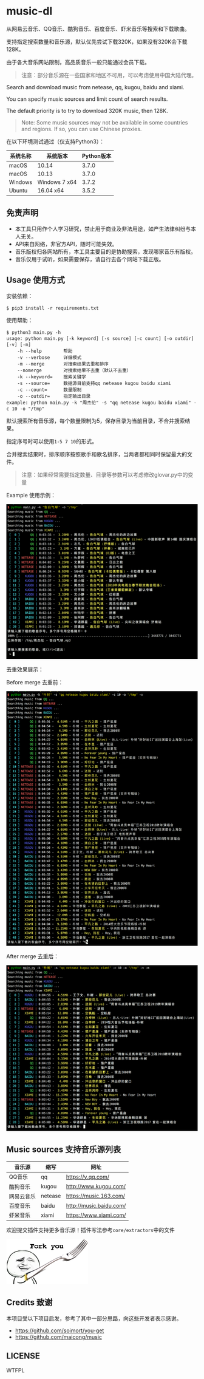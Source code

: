 # music-dl
从网易云音乐、QQ音乐、酷狗音乐、百度音乐、虾米音乐等搜索和下载歌曲。

支持指定搜索数量和音乐源，默认优先尝试下载320K，如果没有320K会下载128K。

由于各大音乐网站限制，高品质音乐一般只能通过会员下载。

> 注意：部分音乐源在一些国家和地区不可用，可以考虑使用中国大陆代理。
>

Search and download music from netease, qq, kugou, baidu and xiami.

You can specify music sources and limit count of search results. 

The default priority is to try to download 320K music, then 128K.

> Note: Some music sources may not be available in some countries and regions. If so, you can use Chinese proxies.

在以下环境测试通过（仅支持Python3）：

| 系统名称 | 系统版本      | Python版本 |
| -------- | ------------- | ---------- |
| macOS    | 10.14         | 3.7.0      |
| macOS    | 10.13         | 3.7.0      |
| Windows  | Windows 7 x64 | 3.7.2      |
| Ubuntu   | 16.04 x64     | 3.5.2      |

## 免责声明

- 本工具只用作个人学习研究，禁止用于商业及非法用途，如产生法律纠纷与本人无关。
- API来自网络，非官方API，随时可能失效。
- 音乐版权归各网站所有，本工具主要目的是协助搜索，发现哪家音乐有版权。
- 音乐仅用于试听，如果需要保存，请自行去各个网站下载正版。

## Usage 使用方式

安装依赖：

```
$ pip3 install -r requirements.txt
```

使用帮助：

```
$ python3 main.py -h
usage: python main.py [-k keyword] [-s source] [-c count] [-o outdir] [-v] [-m]
	-h --help        帮助
	-v --verbose     详细模式
	-m --merge       对搜索结果去重和排序
	--nomerge        对搜索结果不去重（默认不去重）
	-k --keyword=    搜索关键字
	-s --source=     数据源目前支持qq netease kugou baidu xiami
	-c --count=      数量限制
	-o --outdir=     指定输出目录
example: python main.py -k "周杰伦" -s "qq netease kugou baidu xiami" -c 10 -o "/tmp"
```

默认搜索所有音乐源，每个数量限制为5，保存目录为当前目录，不合并搜索结果。

指定序号时可以使用`1-5 7 10`的形式。

合并搜索结果时，排序顺序按照歌手和歌名排序，当两者都相同时保留最大的文件。

> 注意：如果经常需要指定数量、目录等参数可以考虑修改glovar.py中的变量

Example 使用示例：

![](./docs/preview.png)

去重效果展示：

Before merge 去重前：

![](./docs/normal.png)

After merge 去重后：

![](./docs/merge.png)

## Music sources 支持音乐源列表
| 音乐源     | 缩写    | 网址                    |
| ---------- | ------- | ----------------------- |
| QQ音乐     | qq      | <https://y.qq.com/>     |
| 酷狗音乐   | kugou   | <http://www.kugou.com/> |
| 网易云音乐 | netease | <https://music.163.com/>  |
| 百度音乐   | baidu   | <http://music.baidu.com/> |
| 虾米音乐   | xiami   | <https://www.xiami.com/>  |

欢迎提交插件支持更多音乐源！插件写法参考`core/extractors`中的文件

![](./docs/fork.png)

## Credits 致谢
本项目受以下项目启发，参考了其中一部分思路，向这些开发者表示感谢。
- <https://github.com/soimort/you-get>
- <https://github.com/maicong/music>

## LICENSE

WTFPL
